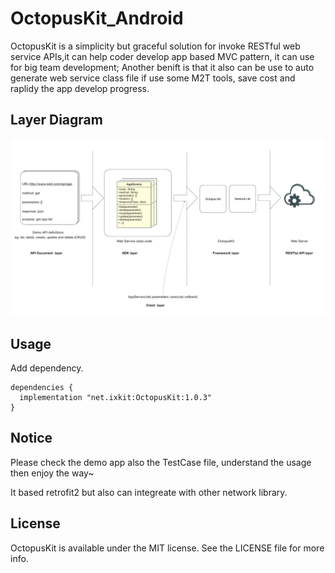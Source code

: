 # OctopusKit_Android
OctopusKit is a simplicity but graceful solution for invoke RESTful web service APIs,it can help coder develop app based MVC pattern, it can use for big team development; Another benift is that it also can be use to auto generate web service class file if use some M2T tools, save cost and raplidy the app develop progress.

## Layer Diagram

![image](img/layer.png?raw=true)

## Usage

 
Add dependency.

```
dependencies {
  implementation "net.ixkit:OctopusKit:1.0.3"
}

```
## Notice

Please check the demo app also the TestCase file, understand the usage then enjoy the way~

It based retrofit2 but also can integreate with other network library.

## License

OctopusKit is available under the MIT license. See the LICENSE file for more info.
